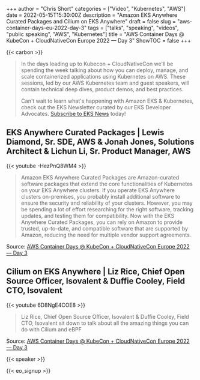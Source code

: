 +++
author = "Chris Short"
categories = ["Video", "Kubernetes", "AWS"]
date = 2022-05-15T15:30:00Z
description = "Amazon EKS Anywhere Curated Packages and Cilium on EKS Anywhere"
draft = false
slug = "aws-container-days-eu-2022-day-3"
tags = ["talks", "speaking", "videos", "public speaking", "AWS", "Kubernetes"]
title = "AWS Container Days @ KubeCon + CloudNativeCon Europe 2022 — Day 3"
ShowTOC = false
+++

{{< carbon >}}

> In the days leading up to Kubecon + CloudNativeCon we'll be spending the week talking about how you can deploy, manage, and scale containerized applications using Kubernetes on AWS. These sessions, led by our AWS Kubernetes team and guest speakers, will contain technical deep dives, product demos, and best practices.
> 
> Can't wait to learn what's happening with Amazon EKS & Kubernetes, check out the EKS Newsletter curated by our EKS Developer Advocates. [Subscribe to EKS News](https://eks.news/#subscribe) today!

## EKS Anywhere Curated Packages | Lewis Diamond, Sr. SDE, AWS  & Jonah Jones, Solutions Architect & Lichun Li, Sr. Product Manager, AWS

{{< youtube -HezPnQ8WM4 >}}

> Amazon EKS Anywhere Curated Packages are Amazon-curated software packages that extend the core functionalities of Kubernetes on your EKS Anywhere clusters. If you operate EKS Anywhere clusters on-premises, you probably install additional software to ensure the security and reliability of your clusters. However, you may be spending a lot of effort researching for the right software, tracking updates, and testing them for compatibility. Now with the EKS Anywhere Curated Packages, you can rely on Amazon to provide trusted, up-to-date, and compatible software that are supported by Amazon, reducing the need for multiple vendor support agreements.

Source: [AWS Container Days @ KubeCon + CloudNativeCon Europe 2022 — Day 3](https://www.twitch.tv/videos/1481899649?t=00h31m41s)

## Cilium on EKS Anywhere | Liz Rice, Chief Open Source Officer, Isovalent &  Duffie Cooley, Field CTO, Isovalent

{{< youtube 6D8NgE4COE8 >}}

> Liz Rice, Chief Open Source Officer, Isovalent &  Duffie Cooley, Field CTO, Isovalent sit down to talk about all the amazing things you can do with Cilium and eBPF

Source: [AWS Container Days @ KubeCon + CloudNativeCon Europe 2022 — Day 3](https://www.twitch.tv/videos/1481899649?t=01h00m42s)

{{< speaker >}}

{{< eo_signup >}}
